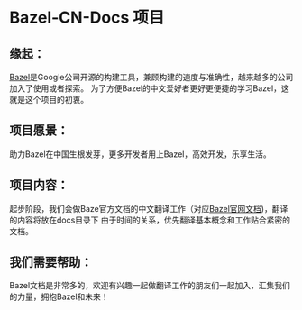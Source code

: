 # Bazel-CN-Docs 项目

## 缘起：
[Bazel](https://www.bazel.build/)是Google公司开源的构建工具，兼顾构建的速度与准确性，越来越多的公司加入了使用或者探索。
为了方便Bazel的中文爱好者更好更便捷的学习Bazel，这就是这个项目的初衷。

## 项目愿景：
助力Bazel在中国生根发芽，更多开发者用上Bazel，高效开发，乐享生活。

## 项目内容：
起步阶段，我们会做Baze官方文档的中文翻译工作（对应[Bazel官网文档](https://github.com/bazelbuild/bazel/tree/master/site/docs))，翻译的内容将放在docs目录下
由于时间的关系，优先翻译基本概念和工作贴合紧密的文档。

## 我们需要帮助：
Bazel文档是非常多的，欢迎有兴趣一起做翻译工作的朋友们一起加入，汇集我们的力量，拥抱Bazel和未来！

